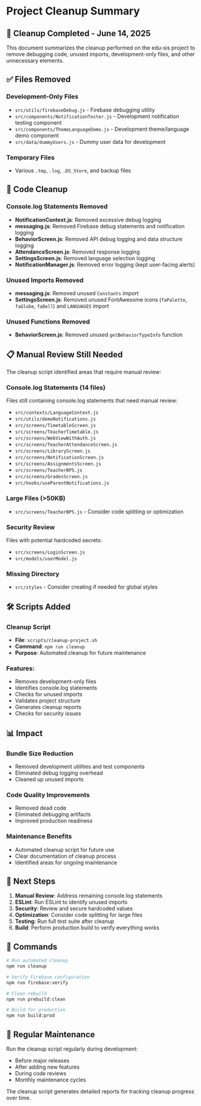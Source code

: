 # Project Cleanup Summary

## 🧹 **Cleanup Completed - June 14, 2025**

This document summarizes the cleanup performed on the edu-sis project to remove debugging code, unused imports, development-only files, and other unnecessary elements.

## ✅ **Files Removed**

### Development-Only Files
- `src/utils/firebaseDebug.js` - Firebase debugging utility
- `src/components/NotificationTester.js` - Development notification testing component
- `src/components/ThemeLanguageDemo.js` - Development theme/language demo component
- `src/data/dummyUsers.js` - Dummy user data for development

### Temporary Files
- Various `.tmp`, `.log`, `.DS_Store`, and backup files

## 🔧 **Code Cleanup**

### Console.log Statements Removed
- **NotificationContext.js**: Removed excessive debug logging
- **messaging.js**: Removed Firebase debug statements and notification logging
- **BehaviorScreen.js**: Removed API debug logging and data structure logging
- **AttendanceScreen.js**: Removed response logging
- **SettingsScreen.js**: Removed language selection logging
- **NotificationManager.js**: Removed error logging (kept user-facing alerts)

### Unused Imports Removed
- **messaging.js**: Removed unused `Constants` import
- **SettingsScreen.js**: Removed unused FontAwesome icons (`faPalette`, `faGlobe`, `faBell`) and `LANGUAGES` import

### Unused Functions Removed
- **BehaviorScreen.js**: Removed unused `getBehaviorTypeInfo` function

## 📋 **Manual Review Still Needed**

The cleanup script identified areas that require manual review:

### Console.log Statements (14 files)
Files still containing console.log statements that need manual review:
- `src/contexts/LanguageContext.js`
- `src/utils/demoNotifications.js`
- `src/screens/TimetableScreen.js`
- `src/screens/TeacherTimetable.js`
- `src/screens/WebViewWithAuth.js`
- `src/screens/TeacherAttendanceScreen.js`
- `src/screens/LibraryScreen.js`
- `src/screens/NotificationScreen.js`
- `src/screens/AssignmentsScreen.js`
- `src/screens/TeacherBPS.js`
- `src/screens/GradesScreen.js`
- `src/hooks/useParentNotifications.js`

### Large Files (>50KB)
- `src/screens/TeacherBPS.js` - Consider code splitting or optimization

### Security Review
Files with potential hardcoded secrets:
- `src/screens/LoginScreen.js`
- `src/models/userModel.js`

### Missing Directory
- `src/styles` - Consider creating if needed for global styles

## 🛠 **Scripts Added**

### Cleanup Script
- **File**: `scripts/cleanup-project.sh`
- **Command**: `npm run cleanup`
- **Purpose**: Automated cleanup for future maintenance

### Features:
- Removes development-only files
- Identifies console.log statements
- Checks for unused imports
- Validates project structure
- Generates cleanup reports
- Checks for security issues

## 📊 **Impact**

### Bundle Size Reduction
- Removed development utilities and test components
- Eliminated debug logging overhead
- Cleaned up unused imports

### Code Quality Improvements
- Removed dead code
- Eliminated debugging artifacts
- Improved production readiness

### Maintenance Benefits
- Automated cleanup script for future use
- Clear documentation of cleanup process
- Identified areas for ongoing maintenance

## 🚀 **Next Steps**

1. **Manual Review**: Address remaining console.log statements
2. **ESLint**: Run ESLint to identify unused imports
3. **Security**: Review and secure hardcoded values
4. **Optimization**: Consider code splitting for large files
5. **Testing**: Run full test suite after cleanup
6. **Build**: Perform production build to verify everything works

## 📝 **Commands**

```bash
# Run automated cleanup
npm run cleanup

# Verify Firebase configuration
npm run firebase:verify

# Clean rebuild
npm run prebuild:clean

# Build for production
npm run build:prod
```

## 🔄 **Regular Maintenance**

Run the cleanup script regularly during development:
- Before major releases
- After adding new features
- During code reviews
- Monthly maintenance cycles

The cleanup script generates detailed reports for tracking cleanup progress over time.
